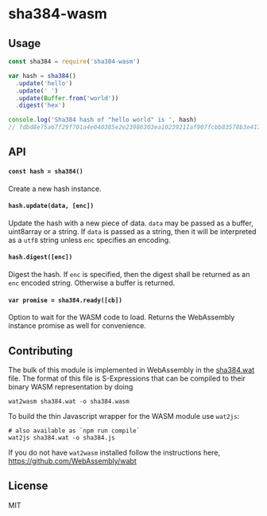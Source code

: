 # sha384-wasm
## Usage
```js
const sha384 = require('sha384-wasm')

var hash = sha384()
  .update('hello')
  .update(' ')
  .update(Buffer.from('world'))
  .digest('hex')

console.log('Sha384 hash of "hello world" is ', hash)
// fdbd8e75a67f29f701a4e040385e2e23986303ea10239211af907fcbb83578b3e417cb71ce646efd0819dd8c088de1bd
```

## API
#### `const hash = sha384()`

Create a new hash instance.

#### `hash.update(data, [enc])`

Update the hash with a new piece of data. `data` may be passed as a buffer, uint8array or a string. If `data` is passed as a string, then it will be interpreted as a `utf8` string unless `enc` specifies an encoding.

#### `hash.digest([enc])`

Digest the hash. If `enc` is specified, then the digest shall be returned as an `enc` encoded string. Otherwise a buffer is returned.

#### `var promise = sha384.ready([cb])`

Option to wait for the WASM code to load. Returns the WebAssembly instance promise as well for convenience.

## Contributing

The bulk of this module is implemented in WebAssembly in the [sha384.wat](sha384.wat) file.
The format of this file is S-Expressions that can be compiled to their binary WASM representation by doing

```
wat2wasm sha384.wat -o sha384.wasm
```

To build the thin Javascript wrapper for the WASM module use `wat2js`:

```
# also available as `npm run compile`
wat2js sha384.wat -o sha384.js
```

If you do not have `wat2wasm` installed follow the instructions here, https://github.com/WebAssembly/wabt

## License

MIT
